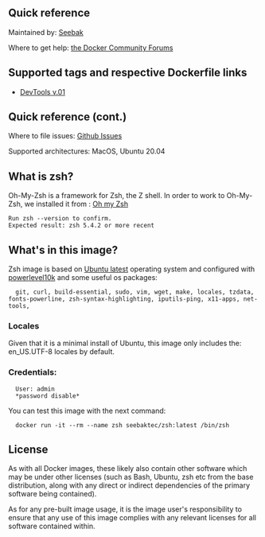## Quick reference 

Maintained by: [Seebak](https://github.com/Seebak-Tech/DevTools/tree/main/Docker/zsh)

Where to get help: [the Docker Community Forums](https://forums.docker.com/)

## Supported tags and respective Dockerfile links

- [DevTools v.01](https://github.com/Seebak-Tech/DevTools/releases/tag/v0.1)

## Quick reference (cont.)

Where to file issues: [Github Issues](https://github.com/Seebak-Tech/DevTools/issues)

Supported architectures: MacOS, Ubuntu 20.04

## What is zsh?

Oh-My-Zsh is a framework for Zsh, the Z shell.
In order to work to Oh-My-Zsh, we installed it from : [Oh my Zsh](https://github.com/ohmyzsh/ohmyzsh/wiki/Installing-ZSH)

    Run zsh --version to confirm.
    Expected result: zsh 5.4.2 or more recent

## What's in this image?

Zsh image is based on [Ubuntu latest](https://hub.docker.com/_/ubuntu) operating system and configured with [powerlevel10k](https://github.com/romkatv/powerlevel10k) and some useful os packages:

      git, curl, build-essential, sudo, vim, wget, make, locales, tzdata, fonts-powerline, zsh-syntax-highlighting, iputils-ping, x11-apps, net-tools,


### Locales
 
Given that it is a minimal install of Ubuntu, this image only includes the: en_US.UTF-8 locales by default.

### Credentials:

      User: admin
      *password disable*

You can test this image with the next command:

      docker run -it --rm --name zsh seebaktec/zsh:latest /bin/zsh

## License

As with all Docker images, these likely also contain other software which may be under other licenses (such as Bash, Ubuntu, zsh etc from the base distribution, along with any direct or indirect dependencies of the primary software being contained).

As for any pre-built image usage, it is the image user's responsibility to ensure that any use of this image complies with any relevant licenses for all software contained within.